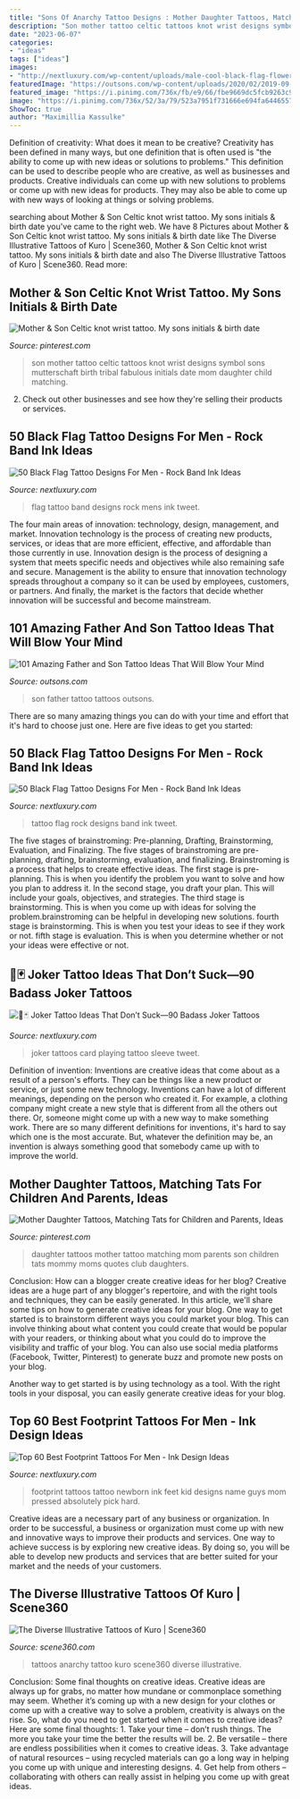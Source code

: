 ```yaml
---
title: "Sons Of Anarchy Tattoo Designs : Mother Daughter Tattoos, Matching Tats For Children And Parents, Ideas"
description: "Son mother tattoo celtic tattoos knot wrist designs symbol sons mutterschaft birth tribal fabulous initials date mom daughter child matching"
date: "2023-06-07"
categories:
- "ideas"
tags: ["ideas"]
images:
- "http://nextluxury.com/wp-content/uploads/male-cool-black-flag-flower-traditional-arm-tattoo-ideas.jpg"
featuredImage: "https://outsons.com/wp-content/uploads/2020/02/2019-09-29-13.39.55-2143419989489661115_fathersontattoo-1024x1024.jpg"
featured_image: "https://i.pinimg.com/736x/fb/e9/66/fbe9669dc5fcb9263c90892896489b3f--celtic-symbol-for-mother-and-son-celtic-mother-son-tattoo.jpg"
image: "https://i.pinimg.com/736x/52/3a/79/523a7951f731666e694fa6446557fa2d.jpg"
ShowToc: true
author: "Maximillia Kassulke"
---
```



Definition of creativity: What does it mean to be creative?
Creativity has been defined in many ways, but one definition that is often used is "the ability to come up with new ideas or solutions to problems." This definition can be used to describe people who are creative, as well as businesses and products. Creative individuals can come up with new solutions to problems or come up with new ideas for products. They may also be able to come up with new ways of looking at things or solving problems.

	

		
searching about Mother &amp; Son Celtic knot wrist tattoo. My sons initials &amp; birth date you've came to the right web. We have 8 Pictures about Mother &amp; Son Celtic knot wrist tattoo. My sons initials &amp; birth date like The Diverse Illustrative Tattoos of Kuro | Scene360, Mother &amp; Son Celtic knot wrist tattoo. My sons initials &amp; birth date and also The Diverse Illustrative Tattoos of Kuro | Scene360. Read more:
		
    
## Mother &amp; Son Celtic Knot Wrist Tattoo. My Sons Initials &amp; Birth Date

<img loading=lazy src="https://i.pinimg.com/736x/fb/e9/66/fbe9669dc5fcb9263c90892896489b3f--celtic-symbol-for-mother-and-son-celtic-mother-son-tattoo.jpg" onerror="this.onerror=null;this.src='https://tse4.mm.bing.net/th?id=OIP.UzRIQWBy7_AVNrK5EaiHCwHaN8&amp;pid=15.1';" alt="Mother &amp; Son Celtic knot wrist tattoo. My sons initials &amp; birth date">

_Source: pinterest.com_

>son mother tattoo celtic tattoos knot wrist designs symbol sons mutterschaft birth tribal fabulous initials date mom daughter child matching. 

	

2. Check out other businesses and see how they're selling their products or services.

    
## 50 Black Flag Tattoo Designs For Men - Rock Band Ink Ideas

<img loading=lazy src="http://nextluxury.com/wp-content/uploads/mens-tattoo-ideas-with-black-flag-design.jpg" onerror="this.onerror=null;this.src='https://tse4.mm.bing.net/th?id=OIP.gS82Q5_aLS4c8UDw5kjA7AHaHa&amp;pid=15.1';" alt="50 Black Flag Tattoo Designs For Men - Rock Band Ink Ideas">

_Source: nextluxury.com_

>flag tattoo band designs rock mens ink tweet. 

	

The four main areas of innovation: technology, design, management, and market.
Innovation technology is the process of creating new products, services, or ideas that are more efficient, effective, and affordable than those currently in use. Innovation design is the process of designing a system that meets specific needs and objectives while also remaining safe and secure. Management is the ability to ensure that innovation technology spreads throughout a company so it can be used by employees, customers, or partners. And finally, the market is the factors that decide whether innovation will be successful and become mainstream.

    
## 101 Amazing Father And Son Tattoo Ideas That Will Blow Your Mind

<img loading=lazy src="https://outsons.com/wp-content/uploads/2020/02/2019-09-29-13.39.55-2143419989489661115_fathersontattoo-1024x1024.jpg" onerror="this.onerror=null;this.src='https://tse2.mm.bing.net/th?id=OIP.UazncEQQFpJJdBem5JVH4gHaHa&amp;pid=15.1';" alt="101 Amazing Father and Son Tattoo Ideas That Will Blow Your Mind">

_Source: outsons.com_

>son father tattoo tattoos outsons. 

	

There are so many amazing things you can do with your time and effort that it's hard to choose just one. Here are five ideas to get you started: 

    
## 50 Black Flag Tattoo Designs For Men - Rock Band Ink Ideas

<img loading=lazy src="http://nextluxury.com/wp-content/uploads/male-cool-black-flag-flower-traditional-arm-tattoo-ideas.jpg" onerror="this.onerror=null;this.src='https://tse4.mm.bing.net/th?id=OIP.AL5_vOMKtBtCc6TKZoZcswHaHa&amp;pid=15.1';" alt="50 Black Flag Tattoo Designs For Men - Rock Band Ink Ideas">

_Source: nextluxury.com_

>tattoo flag rock designs band ink tweet. 

	

The five stages of brainstroming: Pre-planning, Drafting, Brainstorming, Evaluation, and Finalizing.
The five stages of brainstroming are pre-planning, drafting, brainstorming, evaluation, and finalizing. Brainstroming is a process that helps to create effective ideas. The first stage is pre-planning. This is when you identify the problem you want to solve and how you plan to address it. In the second stage, you draft your plan. This will include your goals, objectives, and strategies. The third stage is brainstorming. This is when you come up with ideas for solving the problem.brainstroming can be helpful in developing new solutions. fourth stage is brainstorming. This is when you test your ideas to see if they work or not. fifth stage is evaluation. This is when you determine whether or not your ideas were effective or not.

    
## 🤡🃏 Joker Tattoo Ideas That Don’t Suck—90 Badass Joker Tattoos

<img loading=lazy src="http://nextluxury.com/wp-content/uploads/white-ink-shaded-joker-playing-card-guys-sleeve-tattoos.jpg" onerror="this.onerror=null;this.src='https://tse4.mm.bing.net/th?id=OIP.fKM0GFC61CSCPpQ8hivySgHaJP&amp;pid=15.1';" alt="🤡🃏 Joker Tattoo Ideas That Don’t Suck—90 Badass Joker Tattoos">

_Source: nextluxury.com_

>joker tattoos card playing tattoo sleeve tweet. 

	

Definition of invention:
Inventions are creative ideas that come about as a result of a person's efforts. They can be things like a new product or service, or just some new technology. Inventions can have a lot of different meanings, depending on the person who created it. For example, a clothing company might create a new style that is different from all the others out there. Or, someone might come up with a new way to make something work. There are so many different definitions for inventions, it's hard to say which one is the most accurate. But, whatever the definition may be, an invention is always something good that somebody came up with to improve the world.

    
## Mother Daughter Tattoos, Matching Tats For Children And Parents, Ideas

<img loading=lazy src="https://i.pinimg.com/736x/52/3a/79/523a7951f731666e694fa6446557fa2d.jpg" onerror="this.onerror=null;this.src='https://tse1.mm.bing.net/th?id=OIP.hurVvQ9Pv3Ikr4Iqe_YX1AHaJQ&amp;pid=15.1';" alt="Mother Daughter Tattoos, Matching Tats for Children and Parents, Ideas">

_Source: pinterest.com_

>daughter tattoos mother tattoo matching mom parents son children tats mommy moms quotes club daughters. 

	

Conclusion: How can a blogger create creative ideas for her blog?
Creative ideas are a huge part of any blogger's repertoire, and with the right tools and techniques, they can be easily generated. In this article, we'll share some tips on how to generate creative ideas for your blog.
One way to get started is to brainstorm different ways you could market your blog. This can involve thinking about what content you could create that would be popular with your readers, or thinking about what you could do to improve the visibility and traffic of your blog. You can also use social media platforms (Facebook, Twitter, Pinterest) to generate buzz and promote new posts on your blog.

Another way to get started is by using technology as a tool. With the right tools in your disposal, you can easily generate creative ideas for your blog.

    
## Top 60 Best Footprint Tattoos For Men - Ink Design Ideas

<img loading=lazy src="http://nextluxury.com/wp-content/uploads/guys-footprint-new-kid-tattoo-design-ideas.jpg" onerror="this.onerror=null;this.src='https://tse3.mm.bing.net/th?id=OIP.vYlq9TUFNxnNguGVLZzQJwHaHx&amp;pid=15.1';" alt="Top 60 Best Footprint Tattoos For Men - Ink Design Ideas">

_Source: nextluxury.com_

>footprint tattoos tattoo newborn ink feet kid designs name guys mom pressed absolutely pick hard. 

	

Creative ideas are a necessary part of any business or organization. In order to be successful, a business or organization must come up with new and innovative ways to improve their products and services. One way to achieve success is by exploring new creative ideas. By doing so, you will be able to develop new products and services that are better suited for your market and the needs of your customers.

    
## The Diverse Illustrative Tattoos Of Kuro | Scene360

<img loading=lazy src="https://scene360.com/wp-content/uploads/2019/01/kurotrash-tattoos-01.jpg" onerror="this.onerror=null;this.src='https://tse3.mm.bing.net/th?id=OIP.Hg3iNtaTeK9A75YZ6TwNWwHaJM&amp;pid=15.1';" alt="The Diverse Illustrative Tattoos of Kuro | Scene360">

_Source: scene360.com_

>tattoos anarchy tattoo kuro scene360 diverse illustrative. 

	

Conclusion: Some final thoughts on creative ideas.
Creative ideas are always up for grabs, no matter how mundane or commonplace something may seem. Whether it’s coming up with a new design for your clothes or come up with a creative way to solve a problem, creativity is always on the rise. So, what do you need to get started when it comes to creative ideas? Here are some final thoughts: 1. Take your time – don’t rush things. The more you take your time the better the results will be. 2. Be versatile – there are endless possibilities when it comes to creative ideas. 3. Take advantage of natural resources – using recycled materials can go a long way in helping you come up with unique and interesting designs. 4. Get help from others – collaborating with others can really assist in helping you come up with great ideas. 
